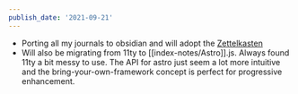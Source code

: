 ```yaml
---
publish_date: '2021-09-21'
---
```


- Porting all my journals to obsidian and will adopt the [Zettelkasten](index-notes/Zettelkasten.md)
- Will also be migrating from 11ty to [[index-notes/Astro]].js. Always found 11ty a bit messy to use. The API for astro just seem a lot more intuitive and the bring-your-own-framework concept is perfect for progressive enhancement.

